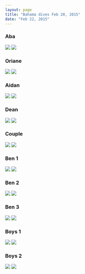 ```yaml
---
layout: page
title: "Bahama dives Feb 20, 2015"
date: "Feb 22, 2015"
---
```


### Aba
![](img/dives/aba1-0.png)
![](img/dives/aba1-1.png)

### Oriane
![](img/dives/oriane1-0.png)
![](img/dives/oriane1-3.png)      

### Aidan
![](img/dives/idan1-0.png)
![](img/dives/idan1-1.png)   

### Dean
![](img/dives/dean1-0.png)
![](img/dives/dean1-2.png)

### Couple
![](img/dives/couple1-0.png)
![](img/dives/couple1-1.png)      

### Ben 1
![](img/dives/benshark1-0.png)
![](img/dives/benshark1-1.png)  

### Ben 2
![](img/dives/benshark2-0.png)
![](img/dives/benshark2-9.png)

### Ben 3
![](img/dives/benshark3-0.png)
![](img/dives/benshark3-1.png)      

### Boys 1
![](img/dives/allshark1-0.png)
![](img/dives/allshark1-3.png)   

### Boys 2
![](img/dives/allshark2-0.png)
![](img/dives/allshark2-1.png)   
